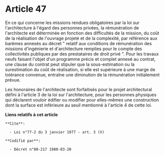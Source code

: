 # Article 47

En ce qui concerne les missions rendues obligatoires par la loi sur l'architecture à l'égard des personnes privées, la
rémunération de l'architecte est déterminée en fonction des difficultés de la mission, du coût de la réalisation de l'ouvrage
projeté et de la complexité, par référence aux barèmes annexés au décret " relatif aux conditions de rémunération des
missions d'ingénierie et d'architecture remplies pour le compte des collectivités publiques par des prestataires de droit
privé ". Pour les travaux neufs faisant l'objet d'un programme précis et complet annexé au contrat, une clause du contrat
peut stipuler que la sous-estimation ou la surestimation du coût de réalisation, si elle est supérieure à une marge de
tolérance convenue, entraîne une diminution de la rémunération initialement prévue. 

Les honoraires de l'architecte sont forfaitisés pour le projet architectural défini à l'article 3 de la loi sur
l'architecture, pour les personnes physiques qui déclarent vouloir édifier ou modifier pour elles-mêmes une construction dont
la surface est inférieure au seuil mentionné à l'article 4 de cette loi.

**Liens relatifs à cet article**

	**Cite**:

	  - Loi n°77-2 du 3 janvier 1977 - art. 3 (V)

	**Codifié par**:

	  - Décret n°80-217 1980-03-20
